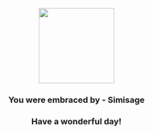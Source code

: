 <p align="center">
    <img src="https://raw.githubusercontent.com/PokeAPI/sprites/master/sprites/pokemon/512.png" width="150" height="150">
</p>
<h3 align="center">You were embraced by - <b>Simisage</b></h3>
<h3 align="center">Have a wonderful day!</h3>
